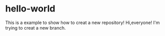 # hello-world
This is a example to show how to creat a new repository!
Hi,everyone! I'm trying to creat a new branch.
